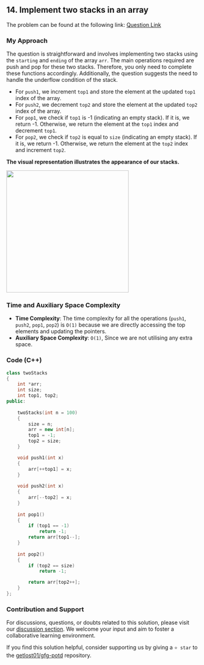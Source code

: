 ## 14. Implement two stacks in an array

The problem can be found at the following link: [Question Link](https://practice.geeksforgeeks.org/problems/implement-two-stacks-in-an-array/1)


### My Approach

The question is straightforward and involves implementing two stacks using the `starting` and `ending` of the array `arr`. The main operations required are push and pop for these two stacks. Therefore, you only need to complete these functions accordingly. Additionally, the question suggests the need to handle the underflow condition of the stack.

- For `push1`, we increment `top1` and store the element at the updated `top1` index of the array.
- For `push2`, we decrement `top2` and store the element at the updated `top2` index of the array.
- For `pop1`, we check if `top1` is -1 (indicating an empty stack). If it is, we return -1. Otherwise, we return the element at the `top1` index and decrement `top1`.
- For `pop2`, we check if `top2` is equal to `size` (indicating an empty stack). If it is, we return -1. Otherwise, we return the element at the `top2` index and increment `top2`.


**The visual representation illustrates the appearance of our stacks.**

<img width=320 src="https://github.com/getlost01/gfg-potd/assets/79409258/0a4288d6-14b5-4132-9a66-4b5e86ff749f" />

### Time and Auxiliary Space Complexity

- **Time Complexity**: The time complexity for all the operations (`push1`, `push2`, `pop1`, `pop2`) is `O(1)` because we are directly accessing the top elements and updating the pointers.
- **Auxiliary Space Complexity**: `O(1)`, Since we are not utilising any extra space.


### Code (C++)
```cpp
class twoStacks
{
    int *arr;
    int size;
    int top1, top2;
public:
    
    twoStacks(int n = 100)
    {
        size = n;
        arr = new int[n];
        top1 = -1;
        top2 = size;
    }

    void push1(int x)
    {
        arr[++top1] = x;
    }
    
    void push2(int x)
    {
        arr[--top2] = x;
    }
    
    int pop1()
    {
        if (top1 == -1)
            return -1;
        return arr[top1--];
    }
    
    int pop2()
    {
        if (top2 == size)
            return -1;

        return arr[top2++];
    }
};
```

### Contribution and Support

For discussions, questions, or doubts related to this solution, please visit our [discussion section](https://github.com/getlost01/gfg-potd/discussions). We welcome your input and aim to foster a collaborative learning environment.

If you find this solution helpful, consider supporting us by giving a `⭐ star` to the [getlost01/gfg-potd](https://github.com/getlost01/gfg-potd) repository.